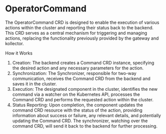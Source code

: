 # OperatorCommand

The OperatorCommand CRD is designed to enable the execution of various actions within the cluster and reporting their status back to the backend. This CRD serves as a central mechanism for triggering and managing actions, replacing the functionality previously provided by the gateway and kollector.

How it Works

1. Creation: The backend creates a Command CRD instance, specifying the desired action and any necessary parameters for the action.
2. Synchronization: The Synchronizer, responsible for two-way communication, receives the Command CRD from the backend and saves it in the cluster.
3. Execution: The designated component in the cluster, identifies the new command via a watcher on the Kubernetes API, processes the Command CRD and performs the requested action within the cluster.
4. Status Reporting: Upon completion, the component updates the command CRD resource with the status of the action, providing information about success or failure, any relevant details, and potentially updating the Command CRD. The synchronizer, watching over the command CRD, will send it back to the backend for further processing.
